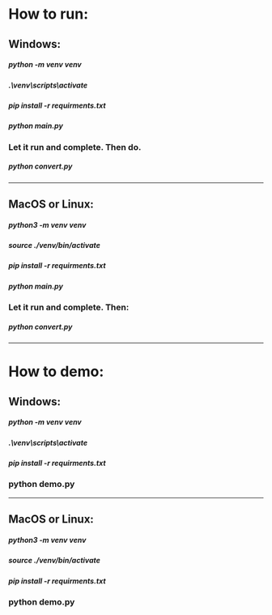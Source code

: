 # How to run:   

## Windows:  

##### python -m venv venv
##### .\venv\scripts\activate
##### pip install -r requirments.txt
##### python main.py
### Let it run and complete. Then do.
##### python convert.py

--- 

## MacOS or Linux:    

##### python3 -m venv venv
##### source ./venv/bin/activate
##### pip install -r requirments.txt
##### python main.py
### Let it run and complete. Then:
##### python convert.py

---

# How to demo:  

## Windows:  

##### python -m venv venv
##### .\venv\scripts\activate
##### pip install -r requirments.txt
### python demo.py

--- 

## MacOS or Linux:    

##### python3 -m venv venv
##### source ./venv/bin/activate
##### pip install -r requirments.txt
### python demo.py

